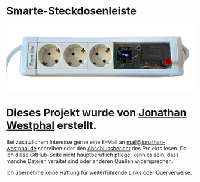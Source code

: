 # Smarte-Steckdosenleiste

<img src="main_picture.png" alt="Logo">

# Dieses Projekt wurde von [Jonathan Westphal](https://jonathan-westphal.de/) erstellt.

Bei zusätzlichem Interesse gerne eine E-Mail an mail@jonathan-westphal.de schreiben oder den [Abschlussbericht](Abschlussbericht.pdf) des Projekts lesen.
Da ich diese GitHub-Seite nicht hauptberuflich pflege, kann es sein, dass manche Dateien veraltet sind oder anderen Quellen widersprechen.

Ich übernehme keine Haftung für weiterführende Links oder Querverweise.


